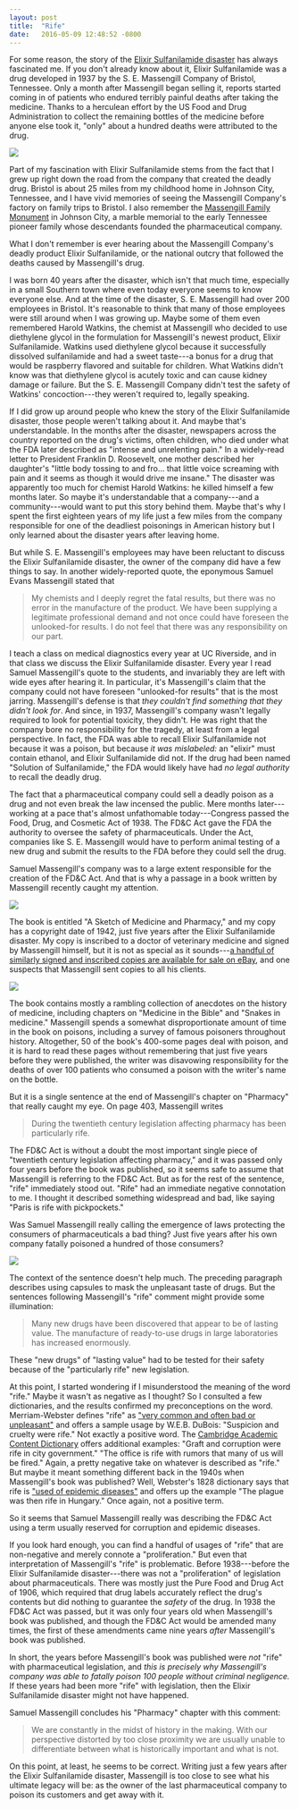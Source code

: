 ```yaml
---
layout: post
title:  "Rife"
date:   2016-05-09 12:48:52 -0800
---
```


For some reason, the story of the [Elixir Sulfanilamide disaster](https://en.wikipedia.org/wiki/Elixir_sulfanilamide) has always fascinated me.  If you don't already know about it, Elixir Sulfanilamide was a drug developed in 1937 by the S. E. Massengill Company of Bristol, Tennessee.  Only a month after Massengill began selling it, reports started coming in of patients who endured terribly painful deaths after taking the medicine.  Thanks to a herculean effort by the US Food and Drug Administration to collect the remaining bottles of the medicine before anyone else took it, "only" about a hundred deaths were attributed to the drug.

<img src="/assets/elixir-sulfanilamide.jpg">

Part of my fascination with Elixir Sulfanilamide stems from the fact that I grew up right down the road from the company that created the deadly drug.  Bristol is about 25 miles from my childhood home in Johnson City, Tennessee, and I have vivid memories of seeing the Massengill Company's factory on family trips to Bristol.  I also remember the [Massengill Family Monument](http://www.wikitree.com/photo.php/9/9e/Massengill-88.jpg) in Johnson City, a marble memorial to the early Tennessee pioneer family whose descendants founded the pharmaceutical company.

What I don't remember is ever hearing about the Massengill Company's deadly product Elixir Sulfanilamide, or the national outcry that followed the deaths caused by Massengill's drug.

I was born 40 years after the disaster, which isn't that much time, especially in a small Southern town where even today everyone seems to know everyone else.  And at the time of the disaster, S. E. Massengill had over 200 employees in Bristol.  It's reasonable to think that many of those employees were still around when I was growing up.  Maybe some of them even remembered Harold Watkins, the chemist at Massengill who decided to use diethylene glycol in the formulation for Massengill's newest product, Elixir Sulfanilamide.  Watkins used diethylene glycol because it successfully dissolved sulfanilamide and had a sweet taste---a bonus for a drug that would be raspberry flavored and suitable for children.  What Watkins didn't know was that diethylene glycol is acutely toxic and can cause kidney damage or failure.  But the S. E. Massengill Company didn't test the safety of Watkins' concoction---they weren't required to, legally speaking.

If I did grow up around people who knew the story of the Elixir Sulfanilamide disaster, those people weren't talking about it.  And maybe that's understandable.  In the months after the disaster, newspapers across the country reported on the drug's victims, often children, who died under what the FDA later described as "intense and unrelenting pain."  In a widely-read letter to President Franklin D. Roosevelt, one mother described her daughter's "little body tossing to and fro... that little voice screaming with pain and it seems as though it would drive me insane."  The disaster was apparently too much for chemist Harold Watkins:  he killed himself a few months later.  So maybe it's understandable that a company---and a community---would want to put this story behind them.  Maybe that's why I spent the first eighteen years of my life just a few miles from the company responsible for one of the deadliest poisonings in American history but I only learned about the disaster years after leaving home.

But while S. E. Massengill's employees may have been reluctant to discuss the Elixir Sulfanilamide disaster, the owner of the company did have a few things to say.  In another widely-reported quote, the eponymous Samuel Evans Massengill stated that

> My chemists and I deeply regret the fatal results, but there was no error in the manufacture of the product. We have been supplying a legitimate professional demand and not once could have foreseen the unlooked-for results. I do not feel that there was any responsibility on our part.

I teach a class on medical diagnostics every year at UC Riverside, and in that class we discuss the Elixir Sulfanilamide disaster.  Every year I read Samuel Massengill's quote to the students, and invariably they are left with wide eyes after hearing it.  In particular, it's Massengill's claim that the company could not have foreseen "unlooked-for results" that is the most jarring.  Massengill's defense is that *they couldn't find something that they didn't look for*.  And since, in 1937, Massengill's company wasn't legally required to look for potential toxicity, they didn't.  He was right that the company bore no responsibility for the tragedy, at least from a legal perspective.  In fact, the FDA was able to recall Elixir Sulfanilamide not because it was a poison, but because *it was mislabeled:*  an "elixir" must contain ethanol, and Elixir Sulfanilamide did not.  If the drug had been named "Solution of Sulfanilamide," the FDA would likely have had *no legal authority* to recall the deadly drug.

The fact that a pharmaceutical company could sell a deadly poison as a drug and not even break the law incensed the public.  Mere months later---working at a pace that's almost unfathomable today---Congress passed the Food, Drug, and Cosmetic Act of 1938.  The FD&C Act gave the FDA the authority to oversee the safety of pharmaceuticals.  Under the Act, companies like S. E. Massengill would have to perform animal testing of a new drug and submit the results to the FDA before they could sell the drug.

Samuel Massengill's company was to a large extent responsible for the creation of the FD&C Act.  And that is why a passage in a book written by Massengill recently caught my attention.

<img src="/assets/massengill-book.jpg">

The book is entitled "A Sketch of Medicine and Pharmacy," and my copy has a copyright date of 1942, just five years after the Elixir Sulfanilamide disaster.  My copy is inscribed to a doctor of veterinary medicine and signed by Massengill himself, but it is not as special as it sounds---[a handful of similarly signed and inscribed copies are available for sale on eBay](http://www.ebay.com/sch/a%20sketch%20of%20medicine%20and%20pharmacy), and one suspects that Massengill sent copies to all his clients.

<img src="/assets/massengill-dedication.jpg">

The book contains mostly a rambling collection of anecdotes on the history of medicine, including chapters on "Medicine in the Bible" and "Snakes in medicine."  Massengill spends a somewhat disproportionate amount of time in the book on poisons, including a survey of famous poisoners throughout history.  Altogether, 50 of the book's 400-some pages deal with poison, and it is hard to read these pages without remembering that just five years before they were published, the writer was disavowing responsibility for the deaths of over 100 patients who consumed a poison with the writer's name on the bottle. 

But it is a single sentence at the end of Massengill's chapter on "Pharmacy" that really caught my eye.  On page 403, Massengill writes

> During the twentieth century legislation affecting pharmacy has been particularly rife.

The FD&C Act is without a doubt the most important single piece of "twentieth century legislation affecting pharmacy," and it was passed only four years before the book was published, so it seems safe to assume that Massengill is  referring to the FD&C Act.  But as for the rest of the sentence, "rife" immediately stood out.  "Rife" had an immediate negative connotation to me.  I thought it described something widespread and bad, like saying "Paris is rife with pickpockets."

Was Samuel Massengill really calling the emergence of laws protecting the consumers of pharmaceuticals a bad thing?  Just five years after his own company fatally poisoned a hundred of those consumers?

<img src="/assets/massengill-rife.jpg">

The context of the sentence doesn't help much.  The preceding paragraph describes using capsules to mask the unpleasant taste of drugs.  But the sentences following Massengill's "rife" comment might provide some illumination:

> Many new drugs have been discovered that appear to be of lasting value.  The manufacture of ready-to-use drugs in large laboratories has increased enormously.

These "new drugs" of "lasting value" had to be tested for their safety because of the "particularly rife" new legislation.

At this point, I started wondering if I misunderstood the meaning of the word "rife."  Maybe it wasn't as negative as I thought?  So I consulted a few dictionaries, and the results confirmed my preconceptions on the word.  Merriam-Webster defines "rife" as ["very common and often bad or unpleasant"](http://www.merriam-webster.com/dictionary/rife) and offers a sample usage by W.E.B. DuBois:  "Suspicion and cruelty were rife."  Not exactly a positive word.  The [Cambridge Academic Content Dictionary](http://dictionary.cambridge.org/us/dictionary/english/rife) offers additional examples:  "Graft and corruption were rife in city government."  "The office is rife with rumors that many of us will be fired."  Again, a pretty negative take on whatever is described as "rife."  But maybe it meant something different back in the 1940s when Massengill's book was published?  Well, Webster's 1828 dictionary says that rife is ["used of epidemic diseases"](http://webstersdictionary1828.com/Dictionary/rife) and offers up the example "The plague was then rife in Hungary."  Once again, not a positive term.

So it seems that Samuel Massengill really was describing the FD&C Act using a term usually reserved for corruption and epidemic diseases.

If you look hard enough, you can find a handful of usages of "rife" that are non-negative and merely connote a "proliferation."  But even that interpretation of Massengill's "rife" is problematic.  Before 1938---before the Elixir Sulfanilamide disaster---there was not a "proliferation" of legislation about pharmaceuticals.  There was mostly just the Pure Food and Drug Act of 1906, which required that drug labels accurately reflect the drug's contents but did nothing to guarantee the *safety* of the drug.  In 1938 the FD&C Act was passed, but it was only four years old when Massengill's book was published, and though the FD&C Act would be amended many times, the first of these amendments came nine years *after* Massengill's book was published.

In short, the years before Massengill's book was published were *not* "rife" with pharmaceutical legislation, and *this is precisely why Massengill's company was able to fatally poison 100 people without criminal negligence.*  If these years had been more "rife" with legislation, then the Elixir Sulfanilamide disaster might not have happened.

Samuel Massengill concludes his "Pharmacy" chapter with this comment:

> We are constantly in the midst of history in the making.  With our perspective distorted by too close proximity we are usually unable to differentiate between what is historically important and what is not.

On this point, at least, he seems to be correct.  Writing just a few years after the Elixir Sulfanilamide disaster, Massengill is too close to see what his ultimate legacy will be:  as the owner of the last pharmaceutical company to poison its customers and get away with it.


